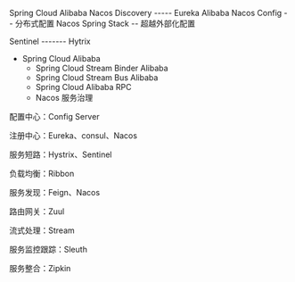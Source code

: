 Spring Cloud Alibaba Nacos Discovery ----- Eureka
Alibaba Nacos Config  -- 分布式配置
Nacos Spring Stack -- 超越外部化配置

Sentinel  ------- Hytrix

* Spring Cloud Alibaba
  * Spring Cloud Stream Binder Alibaba
  * Spring Cloud Stream Bus Alibaba
  * Spring Cloud Alibaba RPC
  * Nacos 服务治理



配置中心：Config Server

注册中心：Eureka、consul、Nacos

服务短路：Hystrix、Sentinel

负载均衡：Ribbon

服务发现：Feign、Nacos

路由网关：Zuul

流式处理：Stream

服务监控跟踪：Sleuth

服务整合：Zipkin
